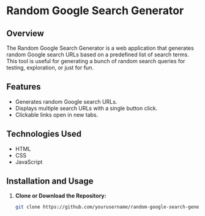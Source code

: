 # Random Google Search Generator

## Overview

The Random Google Search Generator is a web application that generates random Google search URLs based on a predefined list of search terms. This tool is useful for generating a bunch of random search queries for testing, exploration, or just for fun.

## Features

- Generates random Google search URLs.
- Displays multiple search URLs with a single button click.
- Clickable links open in new tabs.

## Technologies Used

- HTML
- CSS
- JavaScript

## Installation and Usage

1. **Clone or Download the Repository:**

   ```bash
   git clone https://github.com/yourusername/random-google-search-generator.git
